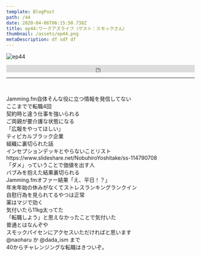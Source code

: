 ```yaml
---  
template: BlogPost  
path: /44  
date: 2020-04-06T06:15:50.738Z  
title: ep44:ワークアズライフ（ゲスト：スモックさん）
thumbnail: /assets/ep44.png
metaDescription: df sdf df  
---  
```

![ep44](/assets/ep44.png)  

<iframe width="100%" height="20" scrolling="no" frameborder="no" allow="autoplay" src="https://w.soundcloud.com/player/?url=https%3A//api.soundcloud.com/tracks/792136846&amp;color=%23ff5500&amp;inverse=false&amp;auto_play=false&amp;show_user=true"></iframe>


***
  
</br>

<p>Jamming.fm自体そんな役に立つ情報を発信してない<br> ここまでで転職4回<br> 契約時と違う仕事を強いられる<br> ご両親が要介護な状態になる<br> 「広報をやってほしい」<br> ティピカルブラック企業<br> 組織に裏切られた話<br> インセプションデッキとやらないことリスト https://www.slideshare.net/NobuhiroYoshitake/ss-114790708<br> 「ダメ」っていうことで価値を出す人<br> バブみを抱えた結果裏切られる<br> Jamming.fmオファー結果「え、平日！？」<br> 年末年始の休みがなくてストレスランキングランクイン<br> 自慰行為を見られてるやつは正常<br> 薬はマジで効く<br> 気付いたら11kg太ってた<br> 「転職しよう」と思えなかったことで気付いた<br> 普通とはなんぞや<br> スモックパイセンにアクセスいただければと思います<br> @naoharu か @dada_ism まで<br> 40からチャレンジングな転職はきついぞ。</p>